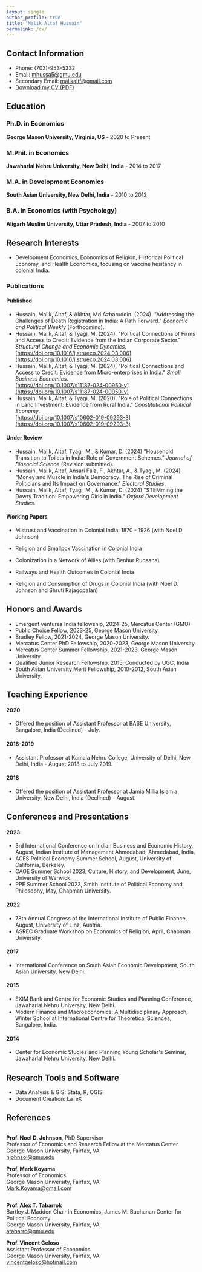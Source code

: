 ```yaml
---
layout: single
author_profile: true
title: "Malik Altaf Hussain"
permalink: /cv/
---
```


## Contact Information

- Phone: (703)-953-5332
- Email: [mhussa5@gmu.edu](mailto:mhussa5@gmu.edu)
- Secondary Email: [malikaltf@gmail.com](mailto:malikaltf@gmail.com)
- [Download my CV (PDF)](/files/CV.pdf)

## Education

### Ph.D. in Economics
**George Mason University, Virginia, US** - 2020 to Present

### M.Phil. in Economics
**Jawaharlal Nehru University, New Delhi, India** - 2014 to 2017

### M.A. in Development Economics
**South Asian University, New Delhi, India** - 2010 to 2012

### B.A. in Economics (with Psychology)
**Aligarh Muslim University, Uttar Pradesh, India** - 2007 to 2010

## Research Interests

- Development Economics, Economics of Religion, Historical Political Economy, and Health Economics, focusing on vaccine hesitancy in colonial India.
	

### Publications

#### Published
- Hussain, Malik, Altaf, & Akhtar, Md Azharuddin. (2024). "Addressing the Challenges of Death Registration in India: A Path Forward." _Economic and Political Weekly_ (Forthcoming).
- Hussain, Malik, Altaf, & Tyagi, M. (2024). "Political Connections of Firms and Access to Credit: Evidence from the Indian Corporate Sector." _Structural Change and Economic Dynamics_.  
  [https://doi.org/10.1016/j.strueco.2024.03.006](https://doi.org/10.1016/j.strueco.2024.03.006)
- Hussain, Malik, Altaf, & Tyagi, M. (2024). "Political Connections and Access to Credit: Evidence from Micro-enterprises in India." _Small Business Economics_.  
  [https://doi.org/10.1007/s11187-024-00950-y](https://doi.org/10.1007/s11187-024-00950-y)
- Hussain, Malik, Altaf, & Tyagi, M. (2020). "Role of Political Connections in Land Investment: Evidence from Rural India." _Constitutional Political Economy_.  
  [https://doi.org/10.1007/s10602-019-09293-3](https://doi.org/10.1007/s10602-019-09293-3)


#### Under Review
- Hussain, Malik, Altaf, Tyagi, M., & Kumar, D. (2024) "Household Transition to Toilets in India: Role of Government Schemes." _Journal of Biosocial Science_ (Revision submitted).
- Hussain, Malik, Altaf, Ansari Faiz, F., Akhtar, A., & Tyagi, M. (2024) "Money and Muscle in India's Democracy: The Rise of Criminal Politicians and Its Impact on Governance." _Electoral Studies_.
- Hussain, Malik, Altaf, Tyagi, M., & Kumar, D. (2024) "STEMming the Dowry Tradition: Empowering Girls in India." _Oxford Development Studies_.


#### Working Papers

- Mistrust and Vaccination in Colonial India: 1870 - 1926 
  (with Noel D. Johnson)

- Religion and Smallpox Vaccination in Colonial India

- Colonization in a Network of Allies 
  (with Benhur Ruqsana)

- Railways and Health Outcomes in Colonial India

- Religion and Consumption of Drugs in Colonial India
  (with Noel D. Johnson and Shruti Rajagopalan)

## Honors and Awards

- Emergent ventures India fellowship, 2024-25, Mercatus Center (GMU)
- Public Choice Fellow, 2023-25, George Mason University.
- Bradley Fellow, 2021-2024, George Mason University.
- Mercatus Center PhD Fellowship, 2020-2023, George Mason University.
- Mercatus Center Summer Fellowship, 2021-2023, George Mason University.
- Qualified Junior Research Fellowship, 2015, Conducted by UGC, India
- South Asian University Merit Fellowship, 2010-2012, South Asian University.


## Teaching Experience

#### 2020
- Offered the position of Assistant Professor at BASE University, Bangalore, India (Declined) - July.

#### 2018-2019
- Assistant Professor at Kamala Nehru College, University of Delhi, New Delhi, India - August 2018 to July 2019.

#### 2018
- Offered the position of Assistant Professor at Jamia Millia Islamia University, New Delhi, India (Declined) - August.
## Conferences and Presentations

#### 2023
- 3rd International Conference on Indian Business and Economic History, August, Indian Institute of Management Ahmedabad, Ahmedabad, India.
- ACES Political Economy Summer School, August, University of California, Berkeley.
- CAGE Summer School 2023, Culture, History, and Development, June, University of Warwick.
- PPE Summer School 2023, Smith Institute of Political Economy and Philosophy, May, Chapman University.

#### 2022
- 78th Annual Congress of the International Institute of Public Finance, August, University of Linz, Austria.
- ASREC Graduate Workshop on Economics of Religion, April, Chapman University.

#### 2017
- International Conference on South Asian Economic Development, South Asian University, New Delhi.

#### 2015
- EXIM Bank and Centre for Economic Studies and Planning Conference, Jawaharlal Nehru University, New Delhi.
- Modern Finance and Macroeconomics: A Multidisciplinary Approach, Winter School at International Centre for Theoretical Sciences, Bangalore, India.

#### 2014
- Center for Economic Studies and Planning Young Scholar's Seminar, Jawaharlal Nehru University, New Delhi.

## Research Tools and Software

- Data Analysis & GIS: Stata, R, QGIS
- Document Creation: LaTeX

## References

<div class="two-columns">

<div class="column">

**Prof. Noel D. Johnson**, PhD Supervisor  
Professor of Economics and Research Fellow at the Mercatus Center  
George Mason University, Fairfax, VA  
[njohnsol@gmu.edu](mailto:njohnsol@gmu.edu)

**Prof. Mark Koyama**  
Professor of Economics  
George Mason University, Fairfax, VA  
[Mark.Koyama@gmail.com](mailto:Mark.Koyama@gmail.com)

</div>

<div class="column">

**Prof. Alex T. Tabarrok**  
Bartley J. Madden Chair in Economics, James M. Buchanan Center for Political Economy  
George Mason University, Fairfax, VA  
[atabarro@gmu.edu](mailto:atabarro@gmu.edu)

**Prof. Vincent Geloso**  
Assistant Professor of Economics  
George Mason University, Fairfax, VA  
[vincentgeloso@hotmail.com](mailto:vincentgeloso@hotmail.com)

</div>

</div>
